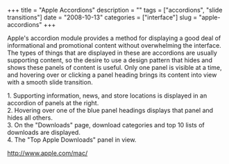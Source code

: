 +++
title = "Apple Accordions"
description = ""
tags = ["accordions", "slide transitions"]
date = "2008-10-13"
categories = ["interface"]
slug = "apple-accordions"
+++


<p>Apple's accordion module provides a method for displaying a good deal of informational and promotional content without overwhelming the interface. The types of things that are displayed in these are accordions are usually supporting content, so the desire to use a design pattern that hides and shows these panels of content is useful. Only one panel is visible at a time, and hovering over or clicking a panel heading brings its content into view with a smooth slide transition.</p>
<div id="screens-full" class="clear"><div class="caption">1. Supporting information, news, and store locations is displayed in an accordion of panels at the right. </div><div class="fullimg clear"><a href="/media/interface/apple-accordion-1.png" class="group" rel="group" title="1. Supporting information, news, and store locations is displayed in an accordion of panels at the r..."><img src="/media/interface/apple-accordion-1.png" alt="" class="img-responsive"></a></div></div><div id="screens-full" class="clear"><div class="caption">2. Hovering over one of the blue panel headings displays that panel and hides all others. </div><div class="fullimg clear"><a href="/media/interface/apple-accordion-2.png" class="group" rel="group" title="2. Hovering over one of the blue panel headings displays that panel and hides all others. "><img src="/media/interface/apple-accordion-2.png" alt="" class="img-responsive"></a></div></div><div id="screens-full" class="clear"><div class="caption">3. On the &quot;Downloads&quot; page, download categories and top 10 lists of downloads are displayed.</div><div class="fullimg clear"><a href="/media/interface/apple-accordion-3.png" class="group" rel="group" title="3. On the &quot;Downloads&quot; page, download categories and top 10 lists of downloads are displaye..."><img src="/media/interface/apple-accordion-3.png" alt="" class="img-responsive"></a></div></div><div id="screens-full" class="clear"><div class="caption">4. The &quot;Top Apple Downloads&quot; panel in view.</div><div class="fullimg clear"><a href="/media/interface/apple-accordion-4.png" class="group" rel="group" title="4. The &quot;Top Apple Downloads&quot; panel in view."><img src="/media/interface/apple-accordion-4.png" alt="" class="img-responsive"></a></div></div>        
<p><a href="http://www.apple.com/mac/">http://www.apple.com/mac/</a></p>

